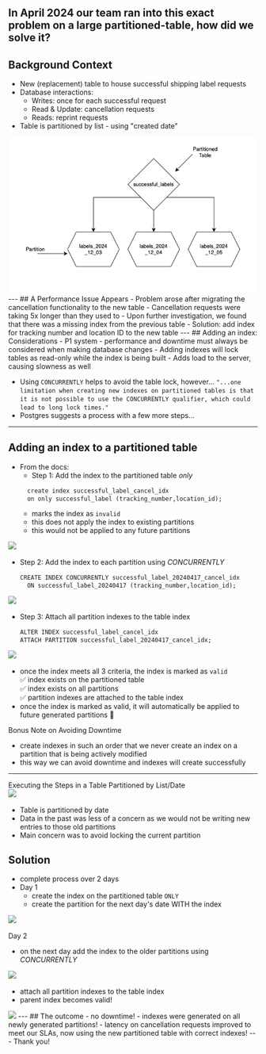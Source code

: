 In April 2024 our team ran into this exact problem on a large partitioned-table, how did we solve it?
---
## Background Context
- New (replacement) table to house successful shipping label requests
- Database interactions:
    - Writes: once for each successful request
    - Read & Update: cancellation requests
    - Reads: reprint requests
- Table is partitioned by list - using "created date"


<img src="images/v2/label_partitions2.png">
---
## A Performance Issue Appears
- Problem arose after migrating the cancellation functionality to the new table
- Cancellation requests were taking 5x longer than they used to
- Upon further investigation, we found that there was a missing index from the previous table
- Solution: add index for tracking number and location ID to the new table
---
## Adding an index: Considerations
- P1 system - performance and downtime must always be considered when making database changes
- Adding indexes will lock tables as read-only while the index is being built
- Adds load to the server, causing slowness as well


- Using `CONCURRENTLY` helps to avoid the table lock, however...
```"...one limitation when creating new indexes on partitioned tables is that it is not possible to use the CONCURRENTLY qualifier, which could lead to long lock times."```
- Postgres suggests a process with a few more steps...
---
## Adding an index to a partitioned table
- From the docs:
    - Step 1: Add the index to the partitioned table *only*
  ``` 
    create index successful_label_cancel_idx 
    on only successful_label (tracking_number,location_id);
  ```
  - marks the index as `invalid`
  - this does not apply the index to existing partitions
  - this would not be applied to any future partitions


<img src="images/v2/table-idx.png">


- Step 2: Add the index to each partition using *CONCURRENTLY*
  ```
  CREATE INDEX CONCURRENTLY successful_label_20240417_cancel_idx
    ON successful_label_20240417 (tracking_number,location_id);
  ```


<img src="images/v2/partitions-idx.png">


- Step 3: Attach all partition indexes to the table index
  ```
  ALTER INDEX successful_label_cancel_idx
  ATTACH PARTITION successful_label_20240417_cancel_idx;
  ```
<img src="images/v2/valid-idx.png">


- once the index meets all 3 criteria, the index is marked as `valid`  
  ✅ index exists on the partitioned table  
  ✅ index exists on all partitions  
  ✅ partition indexes are attached to the table index  
- once the index is marked as valid, it will automatically be applied to future generated partitions 🎉


Bonus Note on Avoiding Downtime
- create indexes in such an order that we never create an index on a partition that is being actively modified
- this way we can avoid downtime and indexes will create successfully

---
Executing the Steps in a Table Partitioned by List/Date  
<img src="images/partitions2.png"/>
- Table is partitioned by date
- Data in the past was less of a concern as we would not be writing new entries to those old partitions
- Main concern was to avoid locking the current partition


## Solution
- complete process over 2 days
- Day 1
  - create the index on the partitioned table `ONLY`
  - create the partition for the next day's date WITH the index


<img src="images/v2/step1v3.png">


Day 2
- on the next day add the index to the older partitions using *CONCURRENTLY*


<img src="images/v2/step-2v2.png">


- attach all partition indexes to the table index
- parent index becomes valid!
<img src="images/v2/final-step2.png">
---
## The outcome
- no downtime!
- indexes were generated on all newly generated partitions!
- latency on cancellation requests improved to meet our SLAs, now using the new partitioned table with correct indexes!
---
Thank you!